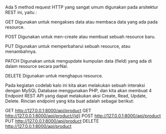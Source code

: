 Ada 5 method request HTTP yang sangat umum digunakan pada arsitektur
REST ini, yaitu :

GET
Digunakan untuk mengakses data atau membaca data yang ada
pada resource.

POST
Digunakan untuk men-create atau membuat sebuah resource
baru.

PUT
Digunakan untuk memperbaharui sebuah resource, atau
menambahnya.

PATCH
Digunakan untuk mengupdate kumpulan data (field) yang ada di
dalam resource secara parNal.

DELETE
Digunakan untuk menghapus resource.

Pada kegiatan codelab kalo ini kita akan melakukan sebuah interaksi dengan MySQL Database menggunakan PHP, dan kita akan membuat 4 Endpoint REST API yang dapat melakukan aksi Create, Read, Update, Delete.
Rincian endpoint yang kita buat adalah sebagai berikut:

GET http://127.0.0.1:8000/api/product
GET http://127.0.0.1:8000/api/product/{id}
POST http://127.0.0.1:8000/api/product
PUT http://127.0.0.1:8000/api/product
DELETE http://127.0.0.1:8000/api/product
